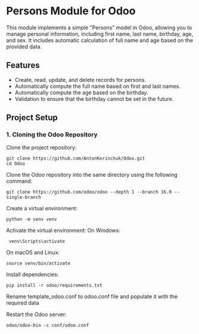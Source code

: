 # Persons Module for Odoo

This module implements a simple "Persons" model in Odoo, allowing you to manage personal information, including first name, last name, birthday, age, and sex. It includes automatic calculation of full name and age based on the provided data.

## Features

- Create, read, update, and delete records for persons.
- Automatically compute the full name based on first and last names.
- Automatically compute the age based on the birthday.
- Validation to ensure that the birthday cannot be set in the future.


## Project Setup

### 1. Cloning the Odoo Repository

Clone the project repository:
```shell
git clone https://github.com/AntonKorinchuk/Odoo.git
cd Odoo
```

Clone the Odoo repository into the same directory using the following command:
```shell
git clone https://github.com/odoo/odoo --depth 1 --branch 16.0 --single-branch
```
Create a virtual environment:

```shell
python -m venv venv
```
Activate the virtual environment:
On Windows:
```shell
 venv\Scripts\activate
 ```
On macOS and Linux:
```shell
source venv/bin/activate
```
Install dependencies:
```shell
pip install -r odoo/requirements.txt
```

Rename template_odoo.conf to odoo.conf file and populate it with the required data

Restart the Odoo server:
```shell
odoo/odoo-bin -c conf/odoo.conf
```